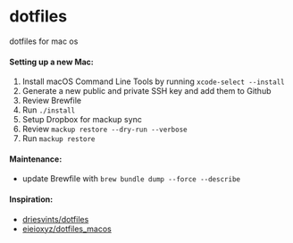 # dotfiles
dotfiles for mac os

#### Setting up a new Mac:
1. Install macOS Command Line Tools by running `xcode-select --install`
2. Generate a new public and private SSH key and add them to Github
3. Review Brewfile
4. Run `./install`
5. Setup Dropbox for mackup sync
6. Review `mackup restore --dry-run --verbose`
7. Run `mackup restore`

#### Maintenance:
* update Brewfile with `brew bundle dump --force --describe`

 #### Inspiration:
 * [driesvints/dotfiles](https://github.com/driesvints/dotfiles)
 * [eieioxyz/dotfiles_macos](https://github.com/eieioxyz/dotfiles_macos)
 
